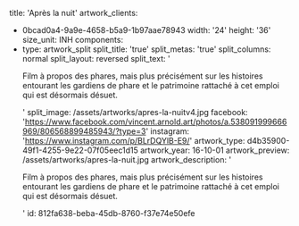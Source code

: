 title: 'Après la nuit'
artwork_clients:
  - 0bcad0a4-9a9e-4658-b5a9-1b97aae78943
width: '24'
height: '36'
size_unit: INH
components:
  -
    type: artwork_split
    split_title: 'true'
    split_metas: 'true'
    split_columns: normal
    split_layout: reversed
    split_text: '<p>Film à propos des phares, mais plus précisément sur les histoires entourant les gardiens de phare et le patrimoine rattaché à cet emploi qui est désormais désuet.</p>'
    split_image: /assets/artworks/apres-la-nuitv4.jpg
facebook: 'https://www.facebook.com/vincent.arnold.art/photos/a.538091999666969/806568899485943/?type=3'
instagram: 'https://www.instagram.com/p/BLrDQYlB-E9/'
artwork_type: d4b35900-49f1-4255-9e22-07f05eec1d15
artwork_year: 16-10-01
artwork_preview: /assets/artworks/apres-la-nuit.jpg
artwork_description: '<p>Film à propos des phares, mais plus précisément sur les histoires entourant les gardiens de phare et le patrimoine rattaché à cet emploi qui est désormais désuet.</p>'
id: 812fa638-beba-45db-8760-f37e74e50efe
